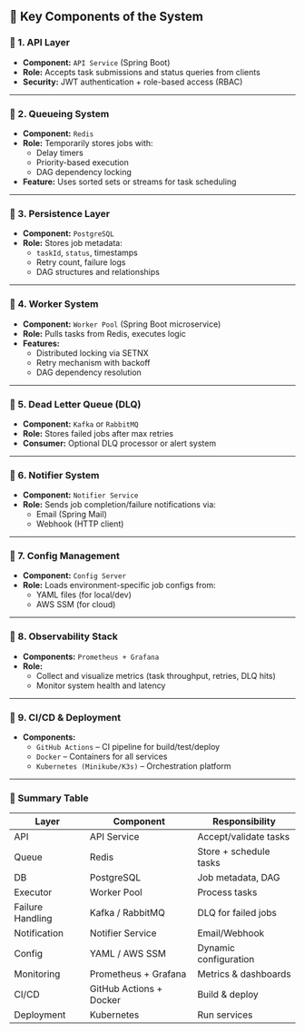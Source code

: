 
## 🧩 **Key Components of the System**

### 🔹 1. **API Layer**
- **Component:** `API Service` (Spring Boot)
- **Role:** Accepts task submissions and status queries from clients
- **Security:** JWT authentication + role-based access (RBAC)

---

### 🔹 2. **Queueing System**
- **Component:** `Redis`
- **Role:** Temporarily stores jobs with:
  - Delay timers
  - Priority-based execution
  - DAG dependency locking
- **Feature:** Uses sorted sets or streams for task scheduling

---

### 🔹 3. **Persistence Layer**
- **Component:** `PostgreSQL`
- **Role:** Stores job metadata:
  - `taskId`, `status`, timestamps
  - Retry count, failure logs
  - DAG structures and relationships

---

### 🔹 4. **Worker System**
- **Component:** `Worker Pool` (Spring Boot microservice)
- **Role:** Pulls tasks from Redis, executes logic
- **Features:**
  - Distributed locking via SETNX
  - Retry mechanism with backoff
  - DAG dependency resolution

---

### 🔹 5. **Dead Letter Queue (DLQ)**
- **Component:** `Kafka` or `RabbitMQ`
- **Role:** Stores failed jobs after max retries
- **Consumer:** Optional DLQ processor or alert system

---

### 🔹 6. **Notifier System**
- **Component:** `Notifier Service`
- **Role:** Sends job completion/failure notifications via:
  - Email (Spring Mail)
  - Webhook (HTTP client)

---

### 🔹 7. **Config Management**
- **Component:** `Config Server`
- **Role:** Loads environment-specific job configs from:
  - YAML files (for local/dev)
  - AWS SSM (for cloud)

---

### 🔹 8. **Observability Stack**
- **Components:** `Prometheus + Grafana`
- **Role:** 
  - Collect and visualize metrics (task throughput, retries, DLQ hits)
  - Monitor system health and latency

---

### 🔹 9. **CI/CD & Deployment**
- **Components:**
  - `GitHub Actions` – CI pipeline for build/test/deploy
  - `Docker` – Containers for all services
  - `Kubernetes (Minikube/K3s)` – Orchestration platform

---

### 📌 Summary Table

| Layer             | Component               | Responsibility |
|------------------|-------------------------|----------------|
| API              | API Service             | Accept/validate tasks |
| Queue            | Redis                   | Store + schedule tasks |
| DB               | PostgreSQL              | Job metadata, DAG |
| Executor         | Worker Pool             | Process tasks |
| Failure Handling | Kafka / RabbitMQ        | DLQ for failed jobs |
| Notification     | Notifier Service        | Email/Webhook |
| Config           | YAML / AWS SSM          | Dynamic configuration |
| Monitoring       | Prometheus + Grafana    | Metrics & dashboards |
| CI/CD            | GitHub Actions + Docker | Build & deploy |
| Deployment       | Kubernetes              | Run services |
